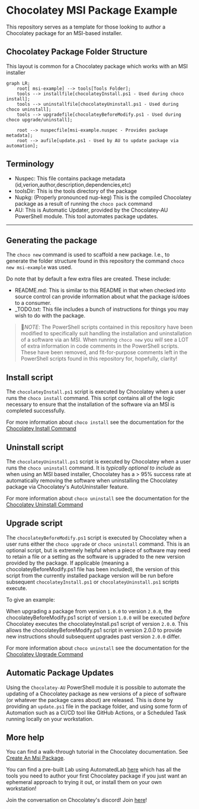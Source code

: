 # Chocolatey MSI Package Example

This repository serves as a template for those looking to author a Chocolatey package for an MSI-based installer.

## Chocolatey Package Folder Structure

This layout is common for a Chocolatey package which works with an MSI installer

```mermaid
graph LR;
    root[ msi-example] --> tools[Tools Folder];
    tools --> installfile[chocolateyInstall.ps1 - Used during choco install];
    tools --> uninstallfile[chocolateyUninstall.ps1 - Used during choco uninstall];
    tools --> upgradefile[chocolateyBeforeModify.ps1 - Used during choco upgrade/uninstall];

    root --> nuspecfile[msi-example.nuspec - Provides package metadata];
    root --> aufile[update.ps1 - Used by AU to update package via automation];
```

## Terminology

- Nuspec: This file contains package metadata (id,verion,author,description,dependencies,etc)
- toolsDir: This is the tools directory of the package
- Nupkg: (Properly pronounced nup-keg) This is the compiled Chocolatey package as a result of running the `choco pack` command
- AU: This is Automatic Updater, provided by the Chocolatey-AU PowerShell module. This tool automates package updates.

---

## Generating the package

The `choco new` command is used to scaffold a new package. I.e., to generate the folder structure found in this repository the command `choco new msi-example` was used.

Do note that by default a few extra files are created. These include:

- README.md: This is similar to this README in that when checked into source control can provide information about what the package is/does to a consumer.
- _TODO.txt: This file includes a bunch of instructions for things you may wish to do with the package.

> 📓*NOTE*: The PowerShell scripts contained in this repository have been modified to specifically suit handling the installation and uninstallation of a software via an MSI.
> When running `choco new` you _will_ see a LOT of extra information in code comments in the PowerShell scripts.
> These have been removed, and fit-for-purpose comments left in the PowerShell scripts found in this repository for, hopefully, clarity!

## Install script

The `chocolateyInstall.ps1` script is executed by Chocolatey when a user runs the `choco install` command. This script contains all of the logic necessary to ensure that the installation of the software via an MSI is completed successfully.

For more information about `choco install` see the documentation for the [Chocolatey Install Command](https://docs.chocolatey.org/en-us/choco/commands/install/)

## Uninstall script

The `chocolateyUninstall.ps1` script is executed by Chocolatey when a user runs the `choco uninstall` command. It is _typically optional to include_ as when using an MSI based installer, Chocolatey has a > 95% success rate at automatically removing the software when uninstalling the Chocolatey package via Chocolatey's AutoUninstaller feature.

For more information about `choco uninstall` see the documentation for the [Chocolatey Uninstall Command](https://docs.chocolatey.org/en-us/choco/commands/uninstall/)

## Upgrade script

The `chocolateyBeforeModify.ps1` script is executed by Chocolatey when a user runs either the `choco upgrade` or `choco uninstall` command. This is an optional script, but is extremely helpful when a piece of software may need to retain a file or a setting as the software is upgraded to the new version provided by the package. If applicable (meaning a chocolateyBeforeModify.ps1 file has been included), the version of this script from the currently installed package version will be run before subsequent `chocolateyInstall.ps1` or `chocolateyUninstall.ps1` scripts execute.

To give an example:

When upgrading a package from version `1.0.0` to version `2.0.0`, the chocolateyBeforeModify.ps1 script of version `1.0.0` will be executed _before_ Chocolatey executes the chocolateyInstall.ps1 script of version `2.0.0`. This allows the chocolateyBeforeModify.ps1 script in version 2.0.0 to provide new instructions should subsequent upgrades past version `2.0.0` differ.

For more information about `choco uninstall` see the documentation for the [Chocolatey Upgrade Command](https://docs.chocolatey.org/en-us/choco/commands/upgrade/)

## Automatic Package Updates

Using the `Chocolatey-AU` PowerShell module it is possible to automate the updating of a Chocolatey package as new versions of a piece of software (or whatever the package cares about) are released. This is done by providing an `update.ps1` file in the package folder, and using some form of Automation such as a CI/CD tool like GitHub Actions, or a Scheduled Task running locally on your workstation.

## More help

You can find a walk-through tutorial in the Chocolatey documentation. See [Create An Msi Package](https://docs.chocolatey.org/en-us/guides/create/create-msi-package/).

You can find a pre-built Lab using AutomatedLab [here](https://github.com/steviecoaster/ChocoLabs/tree/main/Labs/Chocolatey) which has all the tools you need to author your first Chocolatey package if you just want an ephemeral approach to trying it out, or install them on your own workstation!

Join the conversation on Chocolatey's discord! Join [here](https://ch0.co/community)!
